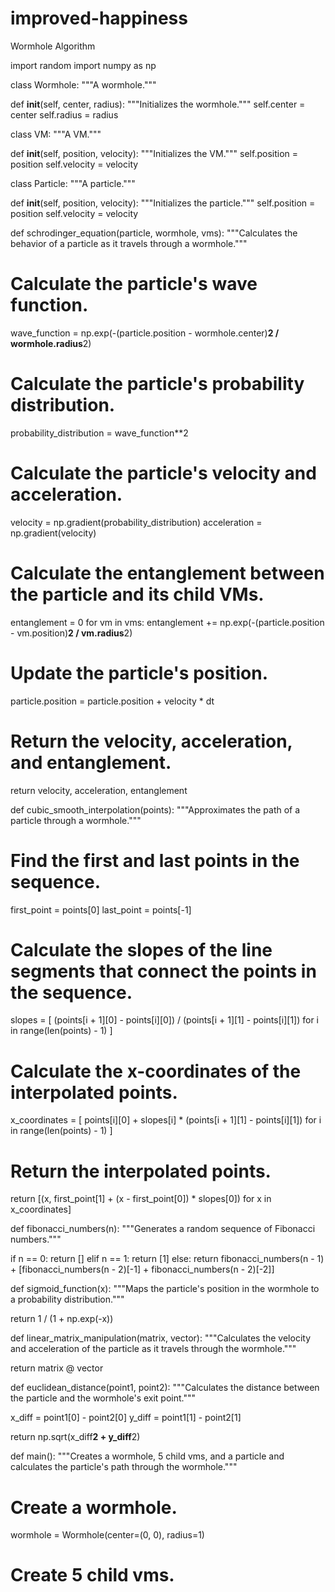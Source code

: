 # improved-happiness
Wormhole Algorithm 

import random
import numpy as np

class Wormhole:
  """A wormhole."""

  def __init__(self, center, radius):
    """Initializes the wormhole."""
    self.center = center
    self.radius = radius

class VM:
  """A VM."""

  def __init__(self, position, velocity):
    """Initializes the VM."""
    self.position = position
    self.velocity = velocity

class Particle:
  """A particle."""

  def __init__(self, position, velocity):
    """Initializes the particle."""
    self.position = position
    self.velocity = velocity

def schrodinger_equation(particle, wormhole, vms):
  """Calculates the behavior of a particle as it travels through a wormhole."""

  # Calculate the particle's wave function.
  wave_function = np.exp(-(particle.position - wormhole.center)**2 / wormhole.radius**2)

  # Calculate the particle's probability distribution.
  probability_distribution = wave_function**2

  # Calculate the particle's velocity and acceleration.
  velocity = np.gradient(probability_distribution)
  acceleration = np.gradient(velocity)

  # Calculate the entanglement between the particle and its child VMs.
  entanglement = 0
  for vm in vms:
    entanglement += np.exp(-(particle.position - vm.position)**2 / vm.radius**2)

  # Update the particle's position.
  particle.position = particle.position + velocity * dt

  # Return the velocity, acceleration, and entanglement.
  return velocity, acceleration, entanglement

def cubic_smooth_interpolation(points):
  """Approximates the path of a particle through a wormhole."""

  # Find the first and last points in the sequence.
  first_point = points[0]
  last_point = points[-1]

  # Calculate the slopes of the line segments that connect the points in the sequence.
  slopes = [
      (points[i + 1][0] - points[i][0]) / (points[i + 1][1] - points[i][1])
      for i in range(len(points) - 1)
  ]

  # Calculate the x-coordinates of the interpolated points.
  x_coordinates = [
      points[i][0] + slopes[i] * (points[i + 1][1] - points[i][1])
      for i in range(len(points) - 1)
  ]

  # Return the interpolated points.
  return [(x, first_point[1] + (x - first_point[0]) * slopes[0]) for x in x_coordinates]

def fibonacci_numbers(n):
  """Generates a random sequence of Fibonacci numbers."""

  if n == 0:
    return []
  elif n == 1:
    return [1]
  else:
    return fibonacci_numbers(n - 1) + [fibonacci_numbers(n - 2)[-1] + fibonacci_numbers(n - 2)[-2]]

def sigmoid_function(x):
  """Maps the particle's position in the wormhole to a probability distribution."""

  return 1 / (1 + np.exp(-x))

def linear_matrix_manipulation(matrix, vector):
  """Calculates the velocity and acceleration of the particle as it travels through the wormhole."""

  return matrix @ vector

def euclidean_distance(point1, point2):
  """Calculates the distance between the particle and the wormhole's exit point."""

  x_diff = point1[0] - point2[0]
  y_diff = point1[1] - point2[1]

  return np.sqrt(x_diff**2 + y_diff**2)

def main():
  """Creates a wormhole, 5 child vms, and a particle and calculates the particle's path through the wormhole."""

  # Create a wormhole.
  wormhole = Wormhole(center=(0, 0), radius=1)

  # Create 5 child vms.
